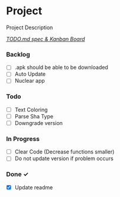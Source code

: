 # Project

Project Description

<em>[TODO.md spec & Kanban Board](https://bit.ly/3fCwKfM)</em>

### Backlog

- [ ] .apk should be able to be downloaded  
- [ ] Auto Update  
- [ ] Nuclear app  

### Todo

- [ ] Text Coloring  
- [ ] Parse Sha Type  
- [ ] Downgrade version  

### In Progress

- [ ] Clear Code  (Decrease functions smaller)  
- [ ] Do not update version if problem occurs  

### Done ✓

- [x] Update readme  

